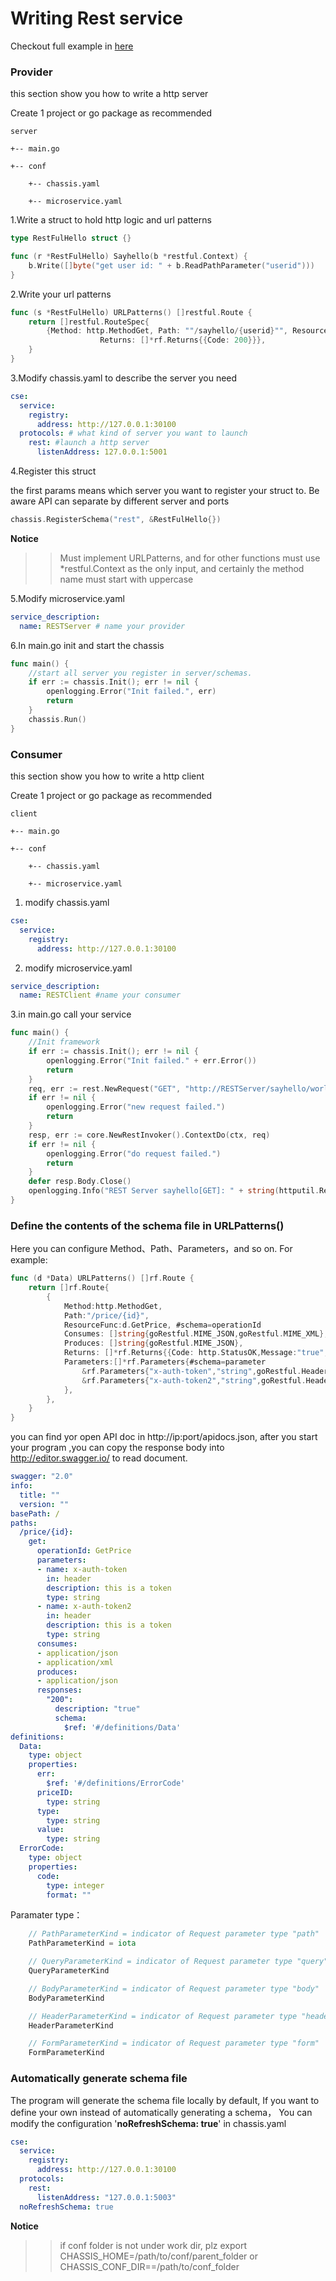 Writing Rest service
==========================
Checkout full example in [here](https://github.com/go-chassis/go-chassis/tree/master/examples/rest)
### Provider
this section show you how to write a http server

Create 1 project or go package as recommended 
```
server

+-- main.go

+-- conf

    +-- chassis.yaml

    +-- microservice.yaml
```

1.Write a struct to hold http logic and url patterns
```go
type RestFulHello struct {}

func (r *RestFulHello) Sayhello(b *restful.Context) {
    b.Write([]byte("get user id: " + b.ReadPathParameter("userid")))
}
```
2.Write your url patterns
```go
func (s *RestFulHello) URLPatterns() []restful.Route {
    return []restful.RouteSpec{
        {Method: http.MethodGet, Path: ""/sayhello/{userid}"", ResourceFunc: s.Sayhello,
         			Returns: []*rf.Returns{{Code: 200}}},
    }
}
```
3.Modify chassis.yaml to describe the server you need
```yaml
cse:
  service:
    registry:
      address: http://127.0.0.1:30100 
  protocols: # what kind of server you want to launch
    rest: #launch a http server
      listenAddress: 127.0.0.1:5001
```

4.Register this struct

the first params means which server you want to register your struct to. Be aware API can separate by different server and ports
```go
chassis.RegisterSchema("rest", &RestFulHello{})
```

**Notice**
>>Must implement URLPatterns, and for other functions must use \*restful.Context as the only input, 
and certainly the method name must start with uppercase


5.Modify microservice.yaml
```yaml
service_description:
  name: RESTServer # name your provider
```
6.In main.go init and start the chassis 
```go
func main() {
    //start all server you register in server/schemas.
    if err := chassis.Init(); err != nil {
        openlogging.Error("Init failed.", err)
        return
    }
    chassis.Run()
}
```
### Consumer
this section show you how to write a http client

Create 1 project or go package as recommended 
```
client

+-- main.go

+-- conf
    
    +-- chassis.yaml
    
    +-- microservice.yaml
```
1. modify chassis.yaml
```yaml
cse:
  service:
    registry:
      address: http://127.0.0.1:30100
```
2. modify microservice.yaml
```yaml
service_description:
  name: RESTClient #name your consumer
```
3.in main.go call your service
```go
func main() {
	//Init framework
	if err := chassis.Init(); err != nil {
		openlogging.Error("Init failed." + err.Error())
		return
	}
	req, err := rest.NewRequest("GET", "http://RESTServer/sayhello/world", nil)
	if err != nil {
		openlogging.Error("new request failed.")
		return
	}
	resp, err := core.NewRestInvoker().ContextDo(ctx, req)
	if err != nil {
		openlogging.Error("do request failed.")
		return
	}
	defer resp.Body.Close()
	openlogging.Info("REST Server sayhello[GET]: " + string(httputil.ReadBody(resp)))
}
```


### Define the contents of the schema file in URLPatterns()

Here you can configure Method、Path、Parameters，and so on.
For example:

```go
func (d *Data) URLPatterns() []rf.Route {
	return []rf.Route{
		{
			Method:http.MethodGet,
			Path:"/price/{id}",
			ResourceFunc:d.GetPrice, #schema=operationId
			Consumes: []string{goRestful.MIME_JSON,goRestful.MIME_XML},
			Produces: []string{goRestful.MIME_JSON},
			Returns: []*rf.Returns{{Code: http.StatusOK,Message:"true",Model: Data{}}},
			Parameters:[]*rf.Parameters{#schema=parameter
				&rf.Parameters{"x-auth-token","string",goRestful.HeaderParameterKind,"this is a token"},
				&rf.Parameters{"x-auth-token2","string",goRestful.HeaderParameterKind,"this is a token"},
			},
		},
	}
}
````
you can find yor open API doc in http://ip:port/apidocs.json, after you start your program
,you can copy the response body into http://editor.swagger.io/ to read document.
```yaml
swagger: "2.0"
info:
  title: ""
  version: ""
basePath: /
paths:
  /price/{id}:
    get:
      operationId: GetPrice
      parameters:
      - name: x-auth-token
        in: header
        description: this is a token
        type: string
      - name: x-auth-token2
        in: header
        description: this is a token
        type: string
      consumes:
      - application/json
      - application/xml
      produces:
      - application/json
      responses:
        "200":
          description: "true"
          schema:
            $ref: '#/definitions/Data'
definitions:
  Data:
    type: object
    properties:
      err:
        $ref: '#/definitions/ErrorCode'
      priceID:
        type: string
      type:
        type: string
      value:
        type: string
  ErrorCode:
    type: object
    properties:
      code:
        type: integer
        format: ""
```

Paramater type：

```go
	// PathParameterKind = indicator of Request parameter type "path"
	PathParameterKind = iota

	// QueryParameterKind = indicator of Request parameter type "query"
	QueryParameterKind

	// BodyParameterKind = indicator of Request parameter type "body"
	BodyParameterKind

	// HeaderParameterKind = indicator of Request parameter type "header"
	HeaderParameterKind

	// FormParameterKind = indicator of Request parameter type "form"
	FormParameterKind
```

### Automatically generate schema file
The program will generate the schema file locally by default, 
If you want to define your own instead of automatically generating a schema，
You can modify the configuration '**noRefreshSchema: true**' in chassis.yaml

```yaml
cse:
  service:
    registry:
      address: http://127.0.0.1:30100 
  protocols:
    rest:
      listenAddress: "127.0.0.1:5003"
  noRefreshSchema: true
```


**Notice**
>> if conf folder is not under work dir, plz export CHASSIS_HOME=/path/to/conf/parent_folder or CHASSIS_CONF_DIR==/path/to/conf_folder
